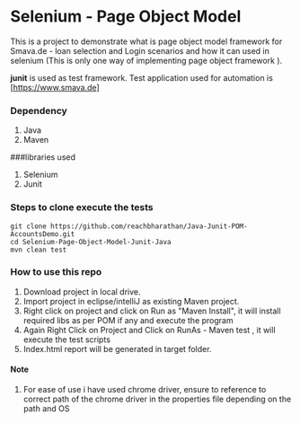 # Selenium - Page Object Model
This is a project to demonstrate what is page object model framework for Smava.de - loan selection and Login scenarios and how it can used in selenium (This is only one way of implementing page object framework ).

**junit** is used as test framework.
Test application used for automation is [https://www.smava.de]

### Dependency
1. Java
2. Maven

###libraries used
1. Selenium
2. Junit


### Steps to clone execute the tests

```
git clone https://github.com/reachbharathan/Java-Junit-POM-AccountsDemo.git
cd Selenium-Page-Object-Model-Junit-Java
mvn clean test
```


### How to use this repo
1. Download project in local drive.
2. Import project in eclipse/intelliJ as existing Maven project.
3. Right click on project and click on Run as "Maven Install", it will install required libs as per POM if any and execute the program
4. Again Right Click on Project and Click on RunAs - Maven test , it will execute the test scripts
5. Index.html report will be generated in target folder.

#### Note
1. For ease of use i have used chrome driver, ensure to reference to correct path of the chrome driver in the properties file depending on the path and OS







